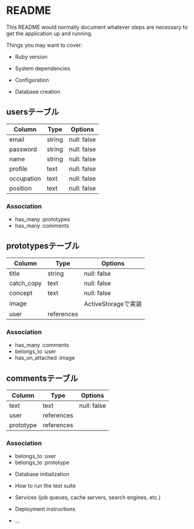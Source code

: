 # README

This README would normally document whatever steps are necessary to get the
application up and running.

Things you may want to cover:

* Ruby version

* System dependencies

* Configuration

* Database creation
## usersテーブル

| Column      | Type       | Options                        |
| ----------- | ---------- | ------------------------------ |
| email       | string     | null: false                    |
| password    | string     | null: false                    |
| name        | string     | null: false                    |
| profile     | text       | null: false                    |
| occupation  | text       | null: false                    |
| position    | text       | null: false                    |

### Association
- has_many   :prototypes
- has_many   :comments

## prototypesテーブル

| Column      | Type       | Options                        |
| ----------- | ---------- | ------------------------------ |
| title       | string     | null: false                    |
| catch_copy  | text       | null: false                    |
| concept     | text       | null: false                    |
| image       |            | ActiveStorageで実装             |
| user        | references |                                |

### Association
- has_many   :comments
- belongs_to :user
- has_on_attached :image

## commentsテーブル

| Column      | Type       | Options                        |
| ----------- | ---------- | ------------------------------ |
| text        | text       | null: false                    |
| user        | references |                                |
| prototype   | references |                                |

### Association
- belongs_to :user
- belongs_to :prototype


* Database initialization

* How to run the test suite

* Services (job queues, cache servers, search engines, etc.)

* Deployment instructions

* ...
